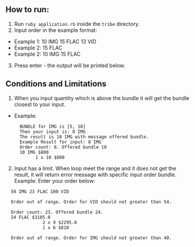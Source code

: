 ## How to run:

1. Run `ruby application.rb` inside the `tribe` directory.
2. Input order in the example format:
  - Example 1: 10 IMG 15 FLAC 13 VID
  - Example 2: 15 FLAC
  - Example 2: 10 IMG 15 FLAC
3. Press enter - the output will be printed below.

## Conditions and Limitations

1. When you input quantity which is above the bundle it will get the bundle closest to your input.
  - Example:
    ```
      BUNDLE for IMG is [5, 10]
      Then your input is: 8 IMG
      The result is 10 IMG with message offered bundle.
      Example Result for input: 8 IMG
      Order count: 8. Offered bundle 10
      10 IMG $800
            1 x 10 $800
    ```
2. Input has a limit. When loop meet the range and it does not get the result,
  it will return error message with specific input order bundle.
  Example:
  Enter your order below:
  ```
    50 IMG 23 FLAC 100 VID

    Order out of range. Order for VID should not greater than 54.

    Order count: 23. Offered bundle 24.
    24 FLAC $3105.0
                2 x 9 $2295.0
                1 x 6 $810

    Order out of range. Order for IMG should not greater than 40.
```

